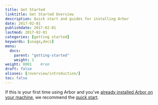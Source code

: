 ```yaml
---
title: Get Started
linktitle: Get Started Overview
description: Quick start and guides for installing Arbor
date: 2017-02-01
publishdate: 2017-02-01
lastmod: 2017-02-01
categories: [getting started]
keywords: [usage,docs]
menu:
  docs:
    parent: "getting-started"
    weight: 1
weight: 0001	#rem
draft: false
aliases: [/overview/introduction/]
toc: false
---
```


If this is your first time using Arbor and you've [already installed Arbor on your machine][installed], we recommend the [quick start][].

[installed]: /getting-started/installing/
[quick start]: /getting-started/quick-start/
